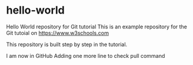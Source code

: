 # hello-world
Hello World repository for Git tutorial
This is an example repository for the Git tutoial on https://www.w3schools.com

This repository is built step by step in the tutorial.

I am now in GitHub
Adding one more line to check pull command

